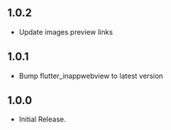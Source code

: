 ## 1.0.2

* Update images preview links

## 1.0.1

* Bump flutter_inappwebview to latest version

## 1.0.0

* Initial Release.
